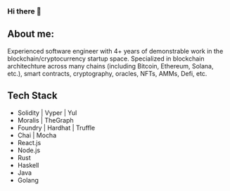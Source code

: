 ### Hi there 👋

<!--
**pynchmeister/pynchmeister** is a ✨ _special_ ✨ repository because its `README.md` (this file) appears on your GitHub profile.

Here are some ideas to get you started:

- 🔭 I’m currently working on ...
- 🌱 I’m currently learning ...
- 👯 I’m looking to collaborate on ...
- 🤔 I’m looking for help with ...
- 💬 Ask me about ...
- 📫 How to reach me: ...
- 😄 Pronouns: ...
- ⚡ Fun fact: ...
-->

## About me: 

Experienced software engineer with 4+ years of demonstrable work in the blockchain/cryptocurrency startup space. Specialized in blockchain architechture across many chains (including Bitcoin, Ethereum, Solana, etc.), smart contracts, cryptography, oracles, NFTs, AMMs, Defi, etc.

## Tech Stack

* Solidity | Vyper | Yul
* Moralis | TheGraph
* Foundry | Hardhat | Truffle
* Chai | Mocha 
* React.js
* Node.js
* Rust
* Haskell
* Java
* Golang
